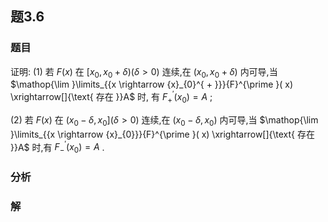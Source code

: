 ## 题3.6
### 题目
证明: (1) 若 $F( x)$ 在 $\lbrack  {{x}_{0},{x}_{0} + \delta }) ( {\delta  > 0})$ 连续,在 $( {{x}_{0},{x}_{0} + \delta })$ 内可导,当 $\mathop{\lim }\limits_{{x \rightarrow  {x}_{0}^{ + }}}{F}^{\prime }( x) \xrightarrow[]{\text{ 存在 }}A$ 时,  有 ${F}_{ + }^{\prime }( {x}_{0})  = A$ ;

(2) 若 $F( x)$ 在 $( {{x}_{0} - \delta ,{x}_{0}}\rbrack  ( {\delta  > 0})$ 连续,在 $( {{x}_{0} - \delta ,{x}_{0}})$ 内可导,当 $\mathop{\lim }\limits_{{x \rightarrow  {x}_{0}}}{F}^{\prime }( x) \xrightarrow[]{\text{ 存在 }}A$ 时,有 ${F}_{ - }^{\prime }( {x}_{0})  = A$ .
### 分析

### 解